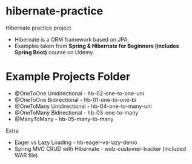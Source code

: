 # hibernate-practice
 Hibernate practice project
 
 - Hibernate is a ORM framework based on JPA.
 - Examples taken from **Spring & Hibernate for Beginners (includes Spring Boot)** course on Udemy.
 
 # Example Projects Folder
 
 - @OneToOne Unidirectional - hb-02-one-to-one-uni
 - @OneToOne Bidirectional - hb-01-one-to-one-bi
 - @OneToMany Unidirectional - hb-04-one-to-many-uni
 - @OneToMany Bidirectional - hb-03-one-to-many
 - @ManyToMany - hb-05-many-to-many
 
 Extra
 
 - Eager vs Lazy Loading - hb-eager-vs-lazy-demo 
 - Spring MVC CRUD with Hibernate - web-customer-tracker (included WAR file)
